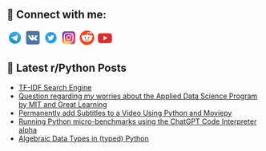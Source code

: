 ## 🔎 Connect with me:
[<img src="https://github.com/bullbesh/bullbesh/blob/main/images/Telegram.png" width="32" height="32" />](https://t.me/bullbesh)
[<img src="https://github.com/bullbesh/bullbesh/blob/main/images/VK.png" width="32" height="32" />](https://vk.com/bullbesh)
[<img src="https://github.com/bullbesh/bullbesh/blob/main/images/Twitter.png" width="32" height="32" />](https://twitter.com/bullbesh1)
[<img src="https://github.com/bullbesh/bullbesh/blob/main/images/Instagram.png" width="32" height="32" />](https://www.instagram.com/bullbesh)
[<img src="https://github.com/bullbesh/bullbesh/blob/main/images/Reddit.png" width="32" height="32" />](https://www.reddit.com/user/bullbesh)
[<img src="https://github.com/bullbesh/bullbesh/blob/main/images/YouTube.png" width="32" height="32" />](https://www.youtube.com/channel/UCtfjRs6uzgq5mfm8S06WTcg)

## 📕 Latest r/Python Posts
<!-- BLOG-POST-LIST:START -->
- [TF-IDF Search Engine](https://www.reddit.com/r/Python/comments/12jfqgd/tfidf_search_engine/)
- [Question regarding my worries about the Applied Data Science Program by MIT and Great Learning](https://www.reddit.com/r/Python/comments/12jfhuu/question_regarding_my_worries_about_the_applied/)
- [Permanently add Subtitles to a Video Using Python and Moviepy](https://www.reddit.com/r/Python/comments/12jf83k/permanently_add_subtitles_to_a_video_using_python/)
- [Running Python micro-benchmarks using the ChatGPT Code Interpreter alpha](https://www.reddit.com/r/Python/comments/12jeukq/running_python_microbenchmarks_using_the_chatgpt/)
- [Algebraic Data Types in &lpar;typed&rpar; Python](https://www.reddit.com/r/Python/comments/12je601/algebraic_data_types_in_typed_python/)
<!-- BLOG-POST-LIST:END -->

